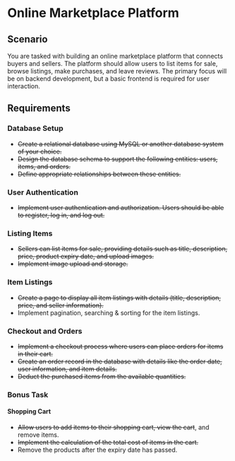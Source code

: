 # Online Marketplace Platform

## Scenario

You are tasked with building an online marketplace platform that connects buyers and sellers. The platform should allow users to list items for sale, browse listings, make purchases, and leave reviews. The primary focus will be on backend development, but a basic frontend is required for user interaction.

## Requirements

### Database Setup

- ~~Create a relational database using MySQL or another database system of your choice.~~
- ~~Design the database schema to support the following entities: users, items, and orders.~~
- ~~Define appropriate relationships between these entities.~~

### User Authentication

- ~~Implement user authentication and authorization. Users should be able to register, log in, and log out.~~

### Listing Items

- ~~Sellers can list items for sale, providing details such as title, description, price, product expiry date, and upload images.~~
- ~~Implement image upload and storage.~~

### Item Listings

- ~~Create a page to display all item listings with details (title, description, price, and seller information).~~
- Implement pagination, searching & sorting for the item listings.

### Checkout and Orders

- ~~Implement a checkout process where users can place orders for items in their cart.~~
- ~~Create an order record in the database with details like the order date, user information, and item details.~~
- ~~Deduct the purchased items from the available quantities.~~

### Bonus Task

#### Shopping Cart

- ~~Allow users to add items to their shopping cart, view the cart~~, and remove items.
- ~~Implement the calculation of the total cost of items in the cart.~~
- Remove the products after the expiry date has passed.

